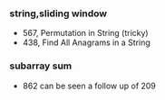 ### string,sliding window
- 567, Permutation in String (tricky) 
- 438, Find All Anagrams in a String


### subarray sum
- 862 can be seen a follow up of 209
